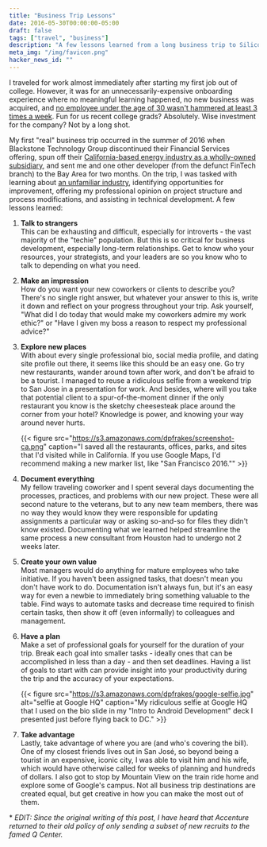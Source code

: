 ```yaml
---
title: "Business Trip Lessons"
date: 2016-05-30T00:00:00-05:00
draft: false
tags: ["travel", "business"]
description: "A few lessons learned from a long business trip to Silicon Valley."
meta_img: "/img/favicon.png"
hacker_news_id: ""
---
```



I traveled for work almost immediately after starting my first job out of college. However, it was for an unnecessarily-expensive onboarding experience where no meaningful learning happened, no new business was acquired, and [no employee under the age of 30 wasn't hammered at least 3 times a week](https://www.reddit.com/r/consulting/comments/1fchhr/accenture_st_charles_core_analyst_training/). Fun for us recent college grads? Absolutely. Wise investment for the company? Not by a long shot.

My first "real" business trip occurred in the summer of 2016 when Blackstone Technology Group discontinued their Financial Services offering, spun off their [California-based energy industry as a wholly-owned subsidiary](https://www.businesswire.com/news/home/20160727006237/en/Trellis-Energy-Launches-Standalone-Company-Integrate-Optimize), and sent me and one other developer (from the defunct FinTech branch) to the Bay Area for two months. On the trip, I was tasked with learning about [an unfamiliar industry](https://en.wikipedia.org/wiki/Liquefied_natural_gas), identifying opportunities for improvement, offering my professional opinion on project structure and process modifications, and assisting in technical development. A few lessons learned:

1. **Talk to strangers**<br>
This can be exhausting and difficult, especially for introverts - the vast majority of the "techie" population. But this is so critical for business development, especially long-term relationships. Get to know who your resources, your strategists, and your leaders are so you know who to talk to depending on what you need.

1. **Make an impression**<br>
How do you want your new coworkers or clients to describe you? There's no single right answer, but whatever your answer to this is, write it down and reflect on your progress throughout your trip. Ask yourself, "What did I do today that would make my coworkers admire my work ethic?" or "Have I given my boss a reason to respect my professional advice?"

1. **Explore new places**<br>
With about every single professional bio, social media profile, and dating site profile out there, it seems like this should be an easy one. Go try new restaurants, wander around town after work, and don't be afraid to be a tourist. I managed to reuse a ridiculous selfie from a weekend trip to San Jose in a presentation for work. And besides, where will you take that potential client to a spur-of-the-moment dinner if the only restaurant you know is the sketchy cheesesteak place around the corner from your hotel? Knowledge is power, and knowing your way around never hurts.

    {{< figure src="https://s3.amazonaws.com/dpfrakes/screenshot-ca.png" caption="I saved all the restaurants, offices, parks, and sites that I'd visited while in California. If you use Google Maps, I'd recommend making a new marker list, like \"San Francisco 2016.\"" >}}

1. **Document everything**<br>
My fellow traveling coworker and I spent several days documenting the processes, practices, and problems with our new project. These were all second nature to the veterans, but to any new team members, there was no way they would know they were responsible for updating assignments a particular way or asking so-and-so for files they didn't know existed. Documenting what we learned helped streamline the same process a new consultant from Houston had to undergo not 2 weeks later.

1. **Create your own value**<br>
Most managers would do anything for mature employees who take initiative. If you haven't been assigned tasks, that doesn't mean you don't have work to do. Documentation isn't always fun, but it's an easy way for even a newbie to immediately bring something valuable to the table. Find ways to automate tasks and decrease time required to finish certain tasks, then show it off (even informally) to colleagues and management.

1. **Have a plan**<br>
Make a set of professional goals for yourself for the duration of your trip. Break each goal into smaller tasks - ideally ones that can be accomplished in less than a day - and then set deadlines. Having a list of goals to start with can provide insight into your productivity during the trip and the accuracy of your expectations.

    {{< figure src="https://s3.amazonaws.com/dpfrakes/google-selfie.jpg" alt="selfie at Google HQ" caption="My ridiculous selfie at Google HQ that I used on the bio slide in my \"Intro to Android Development\" deck I presented just before flying back to DC." >}}

1. **Take advantage**<br>
Lastly, take advantage of where you are (and who's covering the bill). One of my closest friends lives out in San José, so beyond being a tourist in an expensive, iconic city, I was able to visit him and his wife, which would have otherwise called for weeks of planning and hundreds of dollars. I also got to stop by Mountain View on the train ride home and explore some of Google's campus. Not all business trip destinations are created equal, but get creative in how you can make the most out of them.

\* _EDIT: Since the original writing of this post, I have heard that Accenture returned to their old policy of only sending a subset of new recruits to the famed Q Center._
